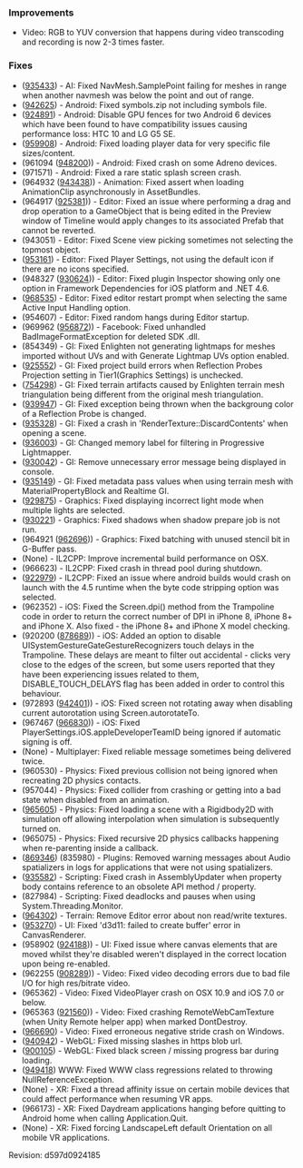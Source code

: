### Improvements

*   Video: RGB to YUV conversion that happens during video transcoding and recording is now 2-3 times faster.

### Fixes

*   ([935433](https://issuetracker.unity3d.com/product/unity/issues/guid/935433/)) - AI: Fixed NavMesh.SamplePoint failing for meshes in range when another navmesh was below the point and out of range.
*   ([942625](https://issuetracker.unity3d.com/product/unity/issues/guid/942625/)) - Android: Fixed symbols.zip not including symbols file.
*   ([924891](https://issuetracker.unity3d.com/product/unity/issues/guid/924891/)) - Android: Disable GPU fences for two Android 6 devices which have been found to have compatibility issues causing performance loss: HTC 10 and LG G5 SE.
*   ([959908](https://issuetracker.unity3d.com/product/unity/issues/guid/959908/)) - Android: Fixed loading player data for very specific file sizes/content.
*   (961094 ([948200](https://issuetracker.unity3d.com/product/unity/issues/guid/948200/))) - Android: Fixed crash on some Adreno devices.
*   (971571) - Android: Fixed a rare static splash screen crash.
*   (964932 ([943438](https://issuetracker.unity3d.com/product/unity/issues/guid/943438/))) - Animation: Fixed assert when loading AnimationClip asynchronously in AssetBundles.
*   (964917 ([925381](https://issuetracker.unity3d.com/product/unity/issues/guid/925381/))) - Editor: Fixed an issue where performing a drag and drop operation to a GameObject that is being edited in the Preview window of Timeline would apply changes to its associated Prefab that cannot be reverted.
*   (943051) - Editor: Fixed Scene view picking sometimes not selecting the topmost object.
*   ([953161](https://issuetracker.unity3d.com/product/unity/issues/guid/953161/)) - Editor: Fixed Player Settings, not using the default icon if there are no icons specified.
*   (948327 ([930624](https://issuetracker.unity3d.com/product/unity/issues/guid/930624/))) - Editor: Fixed plugin Inspector showing only one option in Framework Dependencies for iOS platform and .NET 4.6.
*   ([968535](https://issuetracker.unity3d.com/product/unity/issues/guid/968535/)) - Editor: Fixed editor restart prompt when selecting the same Active Input Handling option.
*   (954607) - Editor: Fixed random hangs during Editor startup.
*   (969962 ([956872](https://issuetracker.unity3d.com/product/unity/issues/guid/956872/))) - Facebook: Fixed unhandled BadImageFormatException for deleted SDK .dll.
*   (854349) - GI: Fixed Enlighten not generating lightmaps for meshes imported without UVs and with Generate Lightmap UVs option enabled.
*   ([925552](https://issuetracker.unity3d.com/product/unity/issues/guid/925552/)) - GI: Fixed project build errors when Reflection Probes Projection setting in Tier1(Graphics Settings) is unchecked.
*   ([754298](https://issuetracker.unity3d.com/product/unity/issues/guid/754298/)) - GI: Fixed terrain artifacts caused by Enlighten terrain mesh triangulation being different from the original mesh triangulation.
*   ([939947](https://issuetracker.unity3d.com/product/unity/issues/guid/939947/)) - GI: Fixed exception being thrown when the backgroung color of a Reflection Probe is changed.
*   ([935328](https://issuetracker.unity3d.com/product/unity/issues/guid/935328/)) - GI: Fixed a crash in 'RenderTexture::DiscardContents' when opening a scene.
*   ([936003](https://issuetracker.unity3d.com/product/unity/issues/guid/936003/)) - GI: Changed memory label for filtering in Progressive Lightmapper.
*   ([930042](https://issuetracker.unity3d.com/product/unity/issues/guid/930042/)) - GI: Remove unnecessary error message being displayed in console.
*   ([935149](https://issuetracker.unity3d.com/product/unity/issues/guid/935149/)) - GI: Fixed metadata pass values when using terrain mesh with MaterialPropertyBlock and Realtime GI.
*   ([929875](https://issuetracker.unity3d.com/product/unity/issues/guid/929875/)) - Graphics: Fixed displaying incorrect light mode when multiple lights are selected.
*   ([930221](https://issuetracker.unity3d.com/product/unity/issues/guid/930221/)) - Graphics: Fixed shadows when shadow prepare job is not run.
*   (964921 ([962696](https://issuetracker.unity3d.com/product/unity/issues/guid/962696/))) - Graphics: Fixed batching with unused stencil bit in G-Buffer pass.
*   (None) - IL2CPP: Improve incremental build performance on OSX.
*   (966623) - IL2CPP: Fixed crash in thread pool during shutdown.
*   ([922979](https://issuetracker.unity3d.com/product/unity/issues/guid/922979/)) - IL2CPP: Fixed an issue where android builds would crash on launch with the 4.5 runtime when the byte code stripping option was selected.
*   (962352) - iOS: Fixed the Screen.dpi() method from the Trampoline code in order to return the correct number of DPI in iPhone 8, iPhone 8+ and iPhone X. Also fixed - the iPhone 8+ and iPhone X model checking.
*   (920200 ([878689](https://issuetracker.unity3d.com/product/unity/issues/guid/878689/))) - iOS: Added an option to disable UISystemGestureGateGestureRecognizers touch delays in the Trampoline. These delays are meant to filter out accidental - clicks very close to the edges of the screen, but some users reported that they have been experiencing issues related to them, DISABLE\_TOUCH\_DELAYS flag has been added in order to control this behaviour.
*   (972893 ([942401](https://issuetracker.unity3d.com/product/unity/issues/guid/942401/))) - iOS: Fixed screen not rotating away when disabling current autorotation using Screen.autorotateTo.
*   (967467 ([966830](https://issuetracker.unity3d.com/product/unity/issues/guid/966830/))) - iOS: Fixed PlayerSettings.iOS.appleDeveloperTeamID being ignored if automatic signing is off.
*   (None) - Multiplayer: Fixed reliable message sometimes being delivered twice.
*   (960530) - Physics: Fixed previous collision not being ignored when recreating 2D physics contacts.
*   (957044) - Physics: Fixed collider from crashing or getting into a bad state when disabled from an animation.
*   ([965605](https://issuetracker.unity3d.com/product/unity/issues/guid/965605/)) - Physics: Fixed loading a scene with a Rigidbody2D with simulation off allowing interpolation when simulation is subsequently turned on.
*   (965075) - Physics: Fixed recursive 2D physics callbacks happening when re-parenting inside a callback.
*   ([869346](https://issuetracker.unity3d.com/product/unity/issues/guid/869346/)) (835980) - Plugins: Removed warning messages about Audio spatializers in logs for applications that were not using spatializers.
*   ([935582](https://issuetracker.unity3d.com/product/unity/issues/guid/935582/)) - Scripting: Fixed crash in AssemblyUpdater when property body contains reference to an obsolete API method / property.
*   (827984) - Scripting: Fixed deadlocks and pauses when using System.Threading.Monitor.
*   ([964302](https://issuetracker.unity3d.com/product/unity/issues/guid/964302/)) - Terrain: Remove Editor error about non read/write textures.
*   ([953270](https://issuetracker.unity3d.com/product/unity/issues/guid/953270/)) - UI: Fixed 'd3d11: failed to create buffer' error in CanvasRenderer.
*   (958902 ([924188](https://issuetracker.unity3d.com/product/unity/issues/guid/924188/))) - UI: Fixed issue where canvas elements that are moved whilst they're disabled weren't displayed in the correct location upon being re-enabled.
*   (962255 ([908289](https://issuetracker.unity3d.com/product/unity/issues/guid/908289/))) - Video: Fixed video decoding errors due to bad file I/O for high res/bitrate video.
*   (965362) - Video: Fixed VideoPlayer crash on OSX 10.9 and iOS 7.0 or below.
*   (965363 ([921560](https://issuetracker.unity3d.com/product/unity/issues/guid/921560/))) - Video: Fixed crashing RemoteWebCamTexture (when Unity Remote helper app) when marked DontDestroy.
*   ([966690](https://issuetracker.unity3d.com/product/unity/issues/guid/966690/)) - Video: Fixed erroneous negative stride crash on Windows.
*   ([940942](https://issuetracker.unity3d.com/product/unity/issues/guid/940942/)) - WebGL: Fixed missing slashes in https blob url.
*   ([900105](https://issuetracker.unity3d.com/product/unity/issues/guid/900105/)) - WebGL: Fixed black screen / missing progress bar during loading.
*   ([949418](https://issuetracker.unity3d.com/product/unity/issues/guid/949418/)) WWW: Fixed WWW class regressions related to throwing NullReferenceException.
*   (None) - XR: Fixed a thread affinity issue on certain mobile devices that could affect performance when resuming VR apps.
*   (966173) - XR: Fixed Daydream applications hanging before quitting to Android home when calling Application.Quit.
*   (None) - XR: Fixed forcing LandscapeLeft default Orientation on all mobile VR applications.

Revision: d597d0924185